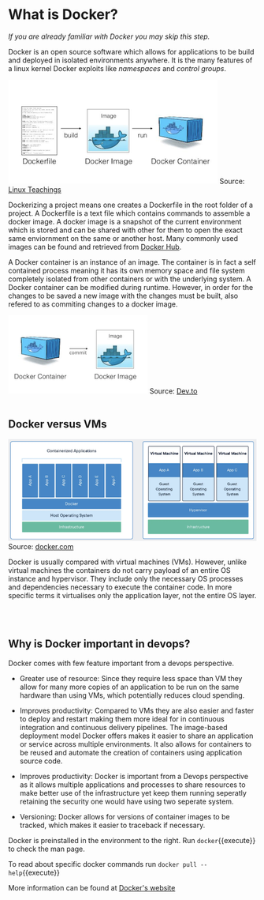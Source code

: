 
# What is Docker?
*If you are already familiar with Docker you may skip this step.*

Docker is an open source software which allows for  applications to be build and deployed in isolated environments anywhere. It is the many features of a linux kernel Docker exploits like *namespaces* and *control groups*.

![](./assets/docker_overview.png)
Source: [Linux Teachings](https://sv.linuxteaching.com/article/how_to_build_docker_images_with_dockerfile)

Dockerizing a project means one creates a Dockerfile in the root folder of a project. A Dockerfile is a text file which contains commands to assemble a docker image. A docker image is a snapshot of the current environment which is stored and can be shared with other for them to open the exact same enviornment on the same or another host. Many commonly used images can be found and retrieved from [Docker Hub](https://hub.docker.com/). 

A Docker container is an instance of an image. The container is in fact a self contained process meaning it has its own memory space and file system completely isolated from other containers or with the underlying system. A Docker container can be modified during runtime. However, in order for the changes to be saved a new image with the changes must be built, also refered to as commiting changes to a docker image.

![](./assets/container_commit_image.png)
Source: [Dev.to](https://dev.to/cloudx/docker-commit-converting-a-container-into-an-image-i1p)
<br/><br/>
## Docker versus VMs
![](./assets/docker_vs_vm.png)
Source: [docker.com](https://www.docker.com/resources/what-container/)

Docker is usually compared with virtual machines (VMs).
However, unlike virtual machines the containers do not carry payload of an entire OS instance and hypervisor. They include only the necessary OS processes and dependencies necessary to execute the container code. In more specific terms it virtualises only the application layer, not the entire OS layer. 

<br/><br/>

## Why is Docker important in devops?
Docker comes with few feature important from a devops perspective.

- Greater use of resource: Since they require less space than VM they allow for many more copies of an application to be run on the same hardware than using VMs, which potentially reduces cloud spending. 

- Improves productivity: Compared to VMs they are also easier and faster to deploy and restart making them more ideal for in continuous integration and continuous delivery pipelines. The image-based deployment model Docker offers makes it easier to share an application or service across multiple environments. It also allows for containers to be reused and automate the creation of containers using application source code.

-  Improves productivity: Docker is important from a Devops perspective as it allows multiple applications and processes to share resources to make better use of the infrastructure yet keep them running seperatly retaining the security one would have using two seperate system. 

- Versioning: Docker allows for versions of container images to be tracked, which makes it easier to traceback if necessary.


Docker is preinstalled in the environment to the right. Run `docker`{{execute}} to check the man page.

To read about specific docker commands run `docker pull --help`{{execute}}

More information can be found at [Docker's website](https://www.docker.com/)






